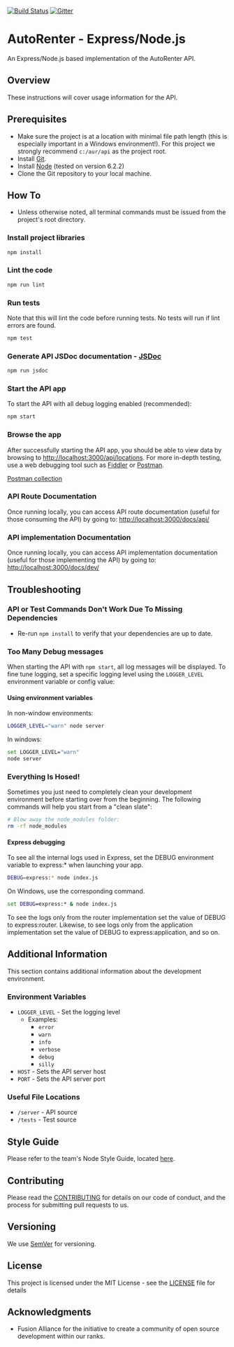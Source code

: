 [![Build Status][travis-image]][travis-url]
[![Gitter][gitter-image]][gitter-url]

# AutoRenter - Express/Node.js

An Express/Node.js based implementation of the AutoRenter API.

## Overview

These instructions will cover usage information for the API.

## Prerequisites

- Make sure the project is at a location with minimal file path length (this is especially important in a Windows environment!). For this project we strongly recommend `c:/aur/api` as the project root.
- Install [Git](https://git-scm.com/downloads).
- Install [Node](https://nodejs.org/en/download/) (tested on version 6.2.2)
- Clone the Git repository to your local machine.

## How To

- Unless otherwise noted, all terminal commands must be issued from the project's root directory.

### Install project libraries

```bash
npm install
```

### Lint the code

```bash
npm run lint
```

### Run tests

Note that this will lint the code before running tests. No tests will run if lint errors are found.

```bash
npm test
```

### Generate API JSDoc documentation - [JSDoc](http://usejsdoc.org/)

```bash
npm run jsdoc
```

### Start the API app

To start the API with all debug logging enabled (recommended):

```bash
npm start
```

### Browse the app

After successfully starting the API app, you should be able to view data by browsing to [http://localhost:3000/api/locations](http://localhost:3000/api/locations).
For more in-depth testing, use a web debugging tool such as [Fiddler](https://www.telerik.com/download/fiddler) or [Postman](https://www.getpostman.com/).

[Postman collection](https://www.getpostman.com/collections/5530fbffa46505020891)

### API Route Documentation

Once running locally, you can access API route documentation (useful for those consuming the API) by going to: [http://localhost:3000/docs/api/](http://localhost:3000/docs/api/)

### API implementation Documentation

Once running locally, you can access API implementation documentation (useful for those implementing the API) by going to: [http://localhost:3000/docs/dev/](http://localhost:3000/docs/dev/)

## Troubleshooting

### API or Test Commands Don't Work Due To Missing Dependencies

* Re-run `npm install` to verify that your dependencies are up to date.

### Too Many Debug messages

When starting the API with `npm start`, all log messages will be displayed. To fine tune logging, set a specific logging level using the `LOGGER_LEVEL` environment variable or config value:

#### Using environment variables

In non-window environments:

```bash
LOGGER_LEVEL="warn" node server
```

In windows:

```bash
set LOGGER_LEVEL="warn"
node server
```

### Everything Is Hosed!

Sometimes you just need to completely clean your development environment before starting over from the beginning. The following commands will help you start from a "clean slate":

```bash
# Blow away the node_modules folder:
rm -rf node_modules
```

#### Express debugging

To see all the internal logs used in Express, set the DEBUG environment variable to express:* when launching your app.

```bash
DEBUG=express:* node index.js
```

On Windows, use the corresponding command.

```cmd
set DEBUG=express:* & node index.js
```

To see the logs only from the router implementation set the value of DEBUG to express:router. Likewise, to see logs only from the application implementation set the value of DEBUG to express:application, and so on.

## Additional Information

This section contains additional information about the development environment.

### Environment Variables

* `LOGGER_LEVEL` - Set the logging level
  * Examples:
    * `error`
    * `warn`
    * `info`
    * `verbose`
    * `debug`
    * `silly`
* `HOST` - Sets the API server host
* `PORT` - Sets the API server port

### Useful File Locations

* `/server` - API source
* `/tests` - Test source

## Style Guide

Please refer to the team's Node Style Guide, located [here](https://github.com/fusionalliance/autorenter-spec/blob/master/styleguide_node.md).

## Contributing

Please read the [CONTRIBUTING](./CONTRIBUTING.md) for details on our code of conduct, and the process for submitting pull requests to us.

## Versioning

We use [SemVer](http://semver.org/) for versioning.

## License

This project is licensed under the MIT License - see the [LICENSE](LICENSE) file for details

## Acknowledgments

* Fusion Alliance for the initiative to create a community of open source development within our ranks.

[travis-url]: https://travis-ci.org/fusionalliance/autorenter-nodeexpress-api
[travis-image]: https://travis-ci.org/fusionalliance/autorenter-nodeexpress-api.svg?branch=development&style=flat-square

[gitter-url]: https://gitter.im/fusionalliance/autorenter-nodeexpress-api
[gitter-image]: https://badges.gitter.im/fusionalliance/autorenter-nodeexpress-api.svg?style=flat-square
